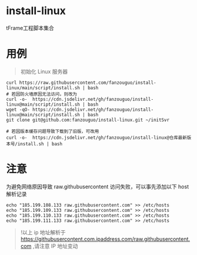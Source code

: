 # install-linux
tFrame工程脚本集合

# 用例

> 初始化 Linux 服务器
``` shell
curl https://raw.githubusercontent.com/fanzouguo/install-linux/main/script/install.sh | bash
# 若因防火墙原因无法访问，则改为
curl -o-  https://cdn.jsdelivr.net/gh/fanzouguo/install-linux@main/script/install.sh | bash
wget -qO- https://cdn.jsdelivr.net/gh/fanzouguo/install-linux@main/script/install.sh | bash
git clone git@github.com:fanzouguo/install-linux.git ~/initSvr

# 若因版本缓存问题导致下载到了旧版，可改用
curl -o-  https://cdn.jsdelivr.net/gh/fanzouguo/install-linux@仓库最新版本号/install.sh | bash
```

# 注意

为避免网络原因导致 raw.githubusercontent 访问失败，可以事先添加以下 host 解析记录
``` shell
echo "185.199.108.133 raw.githubusercontent.com" >> /etc/hosts
echo "185.199.109.133 raw.githubusercontent.com" >> /etc/hosts
echo "185.199.110.133 raw.githubusercontent.com" >> /etc/hosts
echo "185.199.111.133 raw.githubusercontent.com" >> /etc/hosts
```

> !以上 ip 地址解析于 https://githubusercontent.com.ipaddress.com/raw.githubusercontent.com ,请注意 IP 地址变动
